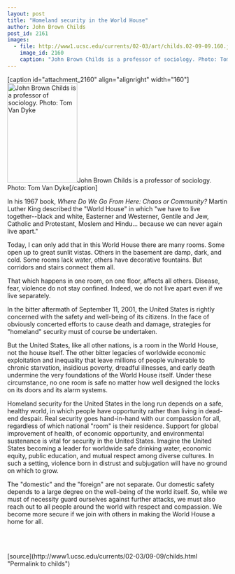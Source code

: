 ```yaml
---
layout: post
title: "Homeland security in the World House"
author: John Brown Childs
post_id: 2161
images:
  - file: http://www1.ucsc.edu/currents/02-03/art/childs.02-09-09.160.jpg
    image_id: 2160
    caption: "John Brown Childs is a professor of sociology. Photo: Tom Van Dyke"
---
```


[caption id="attachment_2160" align="alignright" width="160"]<a href="http://localhost/mysite/wp-content/uploads/2002/09/childs.02-09-09.160.jpg"><img class="size-full wp-image-2160" src="http://localhost/mysite/wp-content/uploads/2002/09/childs.02-09-09.160.jpg" alt="John Brown Childs is a professor of sociology. Photo: Tom Van Dyke" width="160" height="227" /></a>John Brown Childs is a professor of sociology. Photo: Tom Van Dyke[/caption]
<p>
  In his 1967 book, <i>Where Do We Go From Here: Chaos or Community?</i> Martin Luther King described the "World House" in which "we have to live together--black and white, Easterner and Westerner, Gentile and Jew, Catholic and Protestant, Moslem and Hindu... because we can never again live apart."
</p>
<p>
  Today, I can only add that in this World House there are many rooms. Some open up to great sunlit vistas. Others in the basement are damp, dark, and cold. Some rooms lack water, others have decorative fountains. But corridors and stairs connect them all.
</p>
<p>
  That which happens in one room, on one floor, affects all others. Disease, fear, violence do not stay confined. Indeed, we do not live apart even if we live separately.<br>
</p>
<p>
  In the bitter aftermath of September 11, 2001, the United States is rightly concerned with the safety and well-being of its citizens. In the face of obviously concerted efforts to cause death and damage, strategies for "homeland" security must of course be undertaken.
</p>
<p>
  But the United States, like all other nations, is a room in the World House, not the house itself. The other bitter legacies of worldwide economic exploitation and inequality that leave millions of people vulnerable to chronic starvation, insidious poverty, dreadful illnesses, and early death undermine the very foundations of the World House itself. Under these circumstance, no one room is safe no matter how well designed the locks on its doors and its alarm systems.<br>
</p>
<p>
  Homeland security for the United States in the long run depends on a safe, healthy world, in which people have opportunity rather than living in dead-end despair. Real security goes hand-in-hand with our compassion for all, regardless of which national "room" is their residence. Support for global improvement of health, of economic opportunity, and environmental sustenance is vital for security in the United States. Imagine the United States becoming a leader for worldwide safe drinking water, economic equity, public education, and mutual respect among diverse cultures. In such a setting, violence born in distrust and subjugation will have no ground on which to grow.
</p>
<p>
  The "domestic" and the "foreign" are not separate. Our domestic safety depends to a large degree on the well-being of the world itself. So, while we must of necessity guard ourselves against further attacks, we must also reach out to all people around the world with respect and compassion. We become more secure if we join with others in making the World House a home for all.
</p>
<p>
  <br>
  <br>

</p>
<p>

</p>
[source](http://www1.ucsc.edu/currents/02-03/09-09/childs.html "Permalink to childs")
